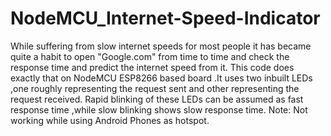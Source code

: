 # NodeMCU_Internet-Speed-Indicator
While suffering from slow internet speeds for most people it has became quite a habit to open "Google.com" from time to time and check the response time and predict the internet speed from it. This code does exactly that on NodeMCU ESP8266 based board .It uses two inbuilt LEDs ,one roughly representing the request sent and other representing the request received. Rapid blinking of these LEDs can be assumed as fast response time ,while slow blinking shows slow response time.
Note: Not working while using Android Phones as hotspot.
